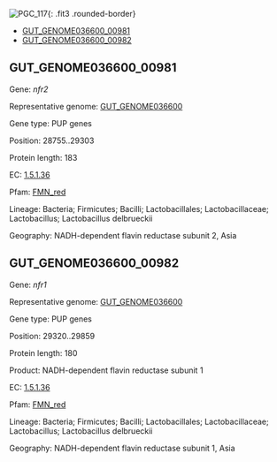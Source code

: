 ![PGC_117](../static/images/Clusters_figure/PGC_117.jpg){: .fit3 .rounded-border}

<ul id="myTab" class="nav nav-tabs">
  <li class="active">
        <a href="#tab1" data-toggle="tab">GUT_GENOME036600_00981</a>
  </li>
<li><a href="#tab2" data-toggle="tab">GUT_GENOME036600_00982</a></li>
</ul>

<div id="myTabContent" class="tab-content">
  <div class="tab-pane fade in active" id="tab1">

<h2 id="GUT_GENOME036600_00981">GUT_GENOME036600_00981</h2>
<p>Gene: <em>nfr2</em>
<p>Representative genome: <a href="https://www.ebi.ac.uk/metagenomics/genomes/MGYG-HGUT-01369">GUT_GENOME036600</a></p>
<p>Gene type: PUP genes</p>
<p>Position: 28755..29303</p>
<p>Protein length: 183</p>
<p>EC: <a href="https://www.brenda-enzymes.org/enzyme.php?ecno=1.5.1.36">1.5.1.36</a></p>
<p>Pfam: <a href="http://pfam.xfam.org/family/FMN_red">FMN_red</a></p>

<p>Lineage: Bacteria; Firmicutes; Bacilli; Lactobacillales; Lactobacillaceae; Lactobacillus; Lactobacillus delbrueckii</p>
<p>Geography: NADH-dependent flavin reductase subunit 2, Asia</p>
  </div>

  <div class="tab-pane fade" id="tab2">

<h2 id="GUT_GENOME036600_00982">GUT_GENOME036600_00982</h2>
<p>Gene: <em>nfr1</em></p>
<p>Representative genome: <a href="https://www.ebi.ac.uk/metagenomics/genomes/MGYG-HGUT-01369">GUT_GENOME036600</a></p>
<p>Gene type: PUP genes</p>
<p>Position: 29320..29859</p>
<p>Protein length: 180</p>
<p>Product: NADH-dependent flavin reductase subunit 1</p>
<p>EC: <a href="https://www.brenda-enzymes.org/enzyme.php?ecno=1.5.1.36">1.5.1.36</a></p>
<p>Pfam: <a href="http://pfam.xfam.org/family/FMN_red">FMN_red</a></p>

<p>Lineage: Bacteria; Firmicutes; Bacilli; Lactobacillales; Lactobacillaceae; Lactobacillus; Lactobacillus delbrueckii</p>
<p>Geography: NADH-dependent flavin reductase subunit 1, Asia</p>

  </div>
</div>
